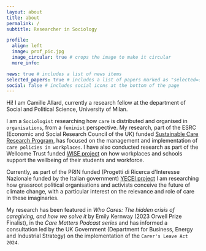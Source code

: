 ```yaml
---
layout: about
title: about
permalink: /
subtitle: Researcher in Sociology

profile:
  align: left
  image: prof_pic.jpg
  image_circular: true # crops the image to make it circular
  more_info:

news: true # includes a list of news items
selected_papers: true # includes a list of papers marked as "selected={true}"
social: false # includes social icons at the bottom of the page
---
```


Hi! I am Camille Allard, currently a research fellow at the department of Social and Political Science, University of Milan.

I am a `Sociologist` researching how `care` is distributed and organised in `organisations`, from a `feminist` perspective. My research, part of the ESRC (Economic and Social Research Council of the UK) funded [Sustainable Care Research Program](https://sustainable-care.sites.sheffield.ac.uk/research/care-work-and-relationships/combining-work-and-care), has focused on the management and implementation of `care policies in workplaces`. I have also conducted research as part of the Wellcome Trust funded [WISE project](https://www.birmingham.ac.uk/research/applied-health/research/healtheconomics/wise-study) on how workplaces and schools support the wellbeing of their students and workforce.

Currently, as part of the PRIN funded (Progetti di Ricerca d'Interesse Nazionale funded by the Italian government) [YECEI project](#) I am researching how grassroot political organisations and activists conceive the future of climate change, with a particular interest on the relevance and role of care in these imaginaries.

My research has been featured in _Who Cares: The hidden crisis of caregiving, and how we solve it_ by Emily Kernway (2023 Orwell Prize Finalist), in the _Care Matters Podcast series_ and has informed a consultation led by the UK Government (Department for Business, Energy and Industrial Strategy) on the implementation of the `Carer's Leave Act 2024`.